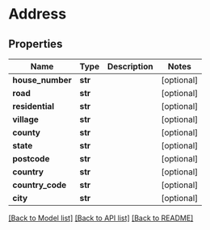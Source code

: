 # Address

## Properties
Name | Type | Description | Notes
------------ | ------------- | ------------- | -------------
**house_number** | **str** |  | [optional] 
**road** | **str** |  | [optional] 
**residential** | **str** |  | [optional] 
**village** | **str** |  | [optional] 
**county** | **str** |  | [optional] 
**state** | **str** |  | [optional] 
**postcode** | **str** |  | [optional] 
**country** | **str** |  | [optional] 
**country_code** | **str** |  | [optional] 
**city** | **str** |  | [optional] 

[[Back to Model list]](../README.md#documentation-for-models) [[Back to API list]](../README.md#documentation-for-api-endpoints) [[Back to README]](../README.md)


